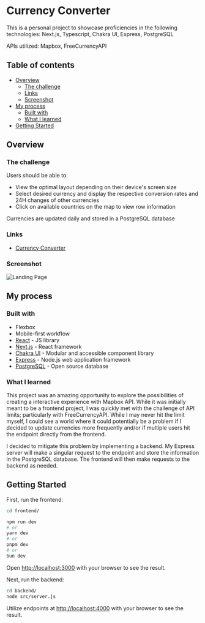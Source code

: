 # Currency Converter

This is a personal project to showcase proficiencies in the following technologies:
Next.js, Typescript, Chakra UI, Express, PostgreSQL

APIs utilized:
Mapbox, FreeCurrencyAPI

## Table of contents

- [Overview](#overview)
  - [The challenge](#the-challenge)
  - [Links](#links)
  - [Screenshot](#screenshot)
- [My process](#my-process)
  - [Built with](#built-with)
  - [What I learned](#what-i-learned)
- [Getting Started](#getting-started)

## Overview

### The challenge

Users should be able to:

- View the optimal layout depending on their device's screen size
- Select desired currency and display the respective conversion rates and 24H changes of other currencies
- Click on available countries on the map to view row information

Currencies are updated daily and stored in a PostgreSQL database

### Links

- [Currency Converter](https://currency-converter-steel-tau.vercel.app/)

### Screenshot

![Landing Page](https://i.imgur.com/ZobPzck.png)

## My process

### Built with

- Flexbox
- Mobile-first workflow
- [React](https://reactjs.org/) - JS library
- [Next.js](https://nextjs.org/) - React framework
- [Chakra UI](https://v2.chakra-ui.com/) - Modular and accessible component library
- [Express](https://expressjs.com/) - Node.js web application framework
- [PostgreSQL](https://www.postgresql.org/) - Open source database

### What I learned

This project was an amazing opportunity to explore the possibilities of creating a interactive experience with Mapbox API. While it was initially meant to be a frontend project, I was quickly met with the challenge of API limits; particularly with FreeCurrencyAPI. While I may never hit the limit myself, I could see a world where it could potentially be a problem if I decided to update currencies more frequently and/or if multiple users hit the endpoint directly from the frontend.

I decided to mitigate this problem by implementing a backend. My Express server will make a singular request to the endpoint and store the information in the PostgreSQL database. The frontend will then make requests to the backend as needed.

## Getting Started

First, run the frontend:

```bash
cd frontend/

npm run dev
# or
yarn dev
# or
pnpm dev
# or
bun dev
```

Open [http://localhost:3000](http://localhost:3000) with your browser to see the result.

Next, run the backend:

```bash
cd backend/
node src/server.js
```

Utilize endpoints at [http://localhost:4000](http://localhost:4000) with your browser to see the result.
